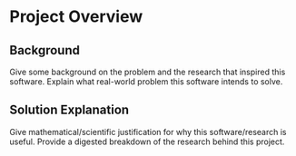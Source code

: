 # Project Overview

## Background

Give some background on the problem and the research that inspired this software. Explain what real-world problem this software intends to solve.

## Solution Explanation

Give mathematical/scientific justification for why this software/research is useful. Provide a digested breakdown of the research behind this project.
